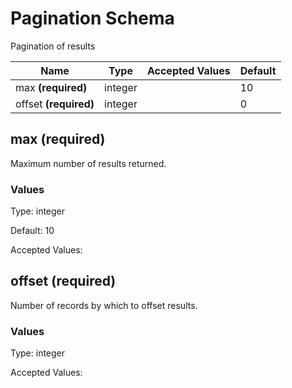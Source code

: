 

# Pagination Schema

Pagination of results


| Name | Type | Accepted Values | Default |
|------|------|--------|---------|
| max **(required)**| integer| | 10 |
| offset **(required)**| integer| | 0 |


## max **(required)**

Maximum number of results returned.

### Values

Type: integer

Default: 10

Accepted Values: 

## offset **(required)**

Number of records by which to offset results.

### Values

Type: integer


Accepted Values: 


